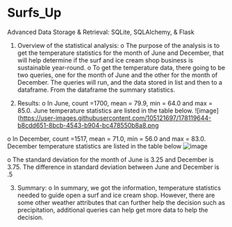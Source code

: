 # Surfs_Up
Advanced Data Storage &amp; Retrieval: SQLite, SQLAlchemy, &amp; Flask
1.	Overview of the statistical analysis:
o	The purpose of the analysis is to get the temperature statistics for the month of June and December, that will help determine if the surf and ice cream shop business is sustainable year-round.
o	To get the temperature data, there going to be two queries, one for the month of June and the other for the month of December. The queries will run, and the data stored in list and then to a dataframe. From the dataframe the summary statistics.

2.	Results:
o	In June, count =1700, mean = 79.9, min = 64.0 and max = 85.0. June temperature statistics are listed in the table below.
 ![image](https://user-images.githubusercontent.com/105121697/178119644-b8cdd651-8bcb-4543-b904-bc478550b8a8.png

o	In December, count =1517, mean = 71.0, min = 56.0 and max = 83.0. December temperature statistics are listed in the table below
 ![image](https://user-images.githubusercontent.com/105121697/178119627-e3109ffd-644a-4411-859e-dc94d756bfc3.png)

o	The standard deviation for the month of June is 3.25 and December is 3.75. The difference in standard deviation between June and December is .5

3.	Summary:
o	In summary, we got the information, temperature statistics needed to guide open a surf and ice cream shop. However, there are some other weather attributes that can further help the decision such as precipitation, additional queries can help get more data to help the decision. 
